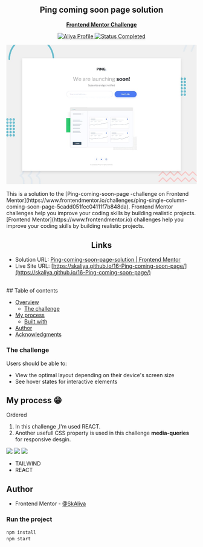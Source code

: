 <div align="center">
 <h2 align="center">Ping coming soon page solution</h2>
<p align='center'>
 <a href="https://www.frontendmentor.io/challenges/ping-single-column-coming-soon-page-5cadd051fec04111f7b848da"><strong>Frontend Mentor Challenge</strong></a>
		<br />
		</p>
</div>

<!-- Bagdes -->
<div align="center">
	<!-- Profile -->
	<a href="https://www.frontendmentor.io/profile/SkAliya">
		<img src="https://img.shields.io/badge/Profile-Aliya%20Shaik-07ecf8?style=for-the-badge&logo=frontendmentor" alt="Aliya Profile">
	</a>
	<!-- Status -->
		<a href="#">
		<img src="https://img.shields.io/badge/Status-Completed-brightgreen?style=for-the-badge" alt="Status Completed">
	</a>
</div>

<div align="center">

![solution preview](design/desktop-preview.jpg)

</div>
This is a solution to the [Ping-coming-soon-page -challenge on Frontend Mentor](https://www.frontendmentor.io/challenges/ping-single-column-coming-soon-page-5cadd051fec04111f7b848da). Frontend Mentor challenges help you improve your coding skills by building realistic projects.
[Frontend Mentor](https://www.frontendmentor.io) challenges help you improve your coding skills by building realistic projects.

<h2 align="center">Links</h2>

- Solution URL: [Ping-coming-soon-page-solution | Frontend Mentor](https://www.frontendmentor.io/solutions/nice-email-validation-check-challenge-nksxJ8hloM)
- Live Site URL: [https://skaliya.github.io/16-Ping-coming-soon-page/](https://skaliya.github.io/16-Ping-coming-soon-page/)

<br>
## Table of contents

- [Overview](#overview)
  - [The challenge](#the-challenge)
- [My process](#my-process)
  - [Built with](#built-with)
- [Author](#author)
- [Acknowledgments](#acknowledgments)

### The challenge

Users should be able to:

- View the optimal layout depending on their device's screen size
- See hover states for interactive elements

## My process 😁

Ordered

1. In this challenge ,I'm used REACT.
2. Another usefull CSS property is used in this challenge **media-queries** for responsive desgin.

<!-- Bagdes -->

![](https://img.shields.io/badge/React-61DAFB?style=for-the-badge&logo=react&logoColor=white)
![](https://img.shields.io/badge/CSS3-38B2AC?style=for-the-badge&logo=css3&logoColor=white)
![](https://img.shields.io/badge/Git-F05032?style=for-the-badge&logo=git&logoColor=white)

- TAILWIND
- REACT

## Author

- Frontend Mentor - [@SkAliya](https://www.frontendmentor.io/profile/SkAliya)

### Run the project

```bash
npm install
npm start
```

